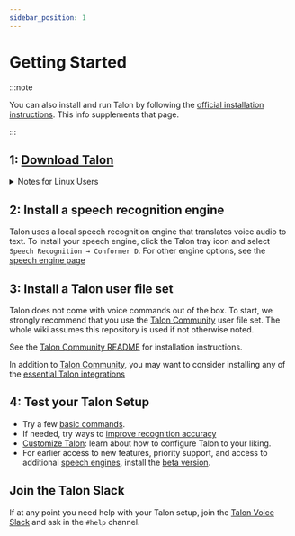 ```yaml
---
sidebar_position: 1
---
```


# Getting Started

:::note

You can also install and run Talon by following the [official installation instructions](https://talonvoice.com/docs/). This info supplements that page.

:::

## 1: [Download Talon](https://talonvoice.com/)

<details>
  <summary>Notes for Linux Users</summary>
  - Talon, like many tools for automation or accessibility, __does not support Wayland__
     - You will have to select an X11 session from your login manager.
    - This is supported by Gnome and Plasma and many others, but some environments like sway are explicitly Wayland-only.
-  To install the speech engine, you must use Talon's tray icon:
   * If you use stock Gnome, you need to install [AppIndicator and KStatusNotifierItem Support](https://extensions.gnome.org/extension/615/appindicator-support/) to see it
   * If you use i3 or don't have a system tray, install [snixembed](https://git.sr.ht/~steef/snixembed) for a lightweight system tray.

</details>

## 2: Install a speech recognition engine

Talon uses a local speech recognition engine that translates voice audio to text. To install your speech engine, click the Talon tray icon and select `Speech Recognition → Conformer D`. For other engine options, see the [speech engine page](./Speech%20Engines/speech%20engines.md)

## 3: Install a Talon user file set

Talon does not come with voice commands out of the box. To start, we strongly recommend that you use the [Talon Community](https://github.com/talonhub/community) user file set. The whole wiki assumes this repository is used if not otherwise noted.

See the [Talon Community README](https://github.com/talonhub/community?tab=readme-ov-file#installation) for installation instructions.

In addition to [Talon Community](https://github.com/talonhub/community), you may want to consider installing any of the [essential Talon integrations](../Integrations/essential-tools.md)

## 4: Test your Talon Setup

- Try a few [basic commands](../Basic%20Usage/basic_usage.md).
- If needed, try ways to [improve recognition accuracy](improving_recognition_accuracy.md)
- [Customize Talon](../Customization/basic_customization.md): learn about how to configure Talon to your liking.
- For earlier access to new features, priority support, and access to additional [speech engines](./Speech%20Engines/speech%20engines.md), install the [beta version](beta_talon.md).

## Join the Talon Slack

If at any point you need help with your Talon setup, join the [Talon Voice Slack](https://talonvoice.com/chat) and ask in the `#help` channel.
